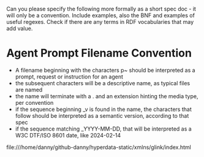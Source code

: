 
Can you please specify the following more formally as a short spec doc - it will only be a convention. Include examples, also the BNF and examples of useful regexes. Check if there are any terms in RDF vocabularies that may add value.

# Agent Prompt Filename Convention

* A filename beginning with the characters p~ should be interpreted as a prompt, request or instruction for an agent
* the subsequent characters will be a descriptive name, as typical files are named
* the name will terminate with a . and an extension hinting the media type, per convention
* if the sequence beginning _v is found in the name, the characters that follow should be interpreted as a semantic version, according to that spec
* if the sequence matching _YYYY-MM-DD, that will be interpreted as a W3C DTF/ISO 8601 date, like 2024-02-14


file:///home/danny/github-danny/hyperdata-static/xmlns/glink/index.html
